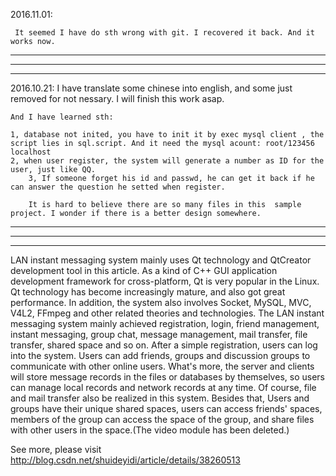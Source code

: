 2016.11.01:

     It seemed I have do sth wrong with git. I recovered it back. And it works now.


------------------------------------------------------------------------------------
************************************************************************************
------------------------------------------------------------------------------------
2016.10.21:
	I have translate some chinese into english, and some just removed for not nessary. I will finish this work asap.

	And I have learned sth: 
	
	1, database not inited, you have to init it by exec mysql client , the script lies in sql.script. And it need the mysql acount: root/123456 localhost
	2, when user register, the system will generate a number as ID for the user, just like QQ.
        3, If someone forget his id and passwd, he can get it back if he can answer the question he setted when register.

        It is hard to believe there are so many files in this  sample project. I wonder if there is a better design somewhere.


------------------------------------------------------------------------------------
************************************************************************************
------------------------------------------------------------------------------------

LAN instant messaging system mainly uses Qt technology and QtCreator development tool in this article. As a kind of C++ GUI application development framework for cross-platform, Qt is very popular in the Linux. Qt technology has become increasingly mature, and also got great performance. In addition, the system also involves Socket, MySQL, MVC, V4L2, FFmpeg and other related theories and technologies.
The LAN instant messaging system mainly achieved registration, login, friend management, instant messaging, group chat, message management, mail transfer, file transfer, shared space and so on. After a simple registration, users can log into the system. Users can add friends, groups and discussion groups to communicate with other online users. What's more, the server and clients will store message records in the files or databases by themselves, so users can manage local records and network records at any time. Of course, file and mail transfer also be realized in this system. Besides that, Users and groups have their unique shared spaces, users can access friends' spaces, members of the group can access the space of the group, and share files with other users in the space.(The video module has been deleted.)

See more, please visit http://blog.csdn.net/shuideyidi/article/details/38260513
